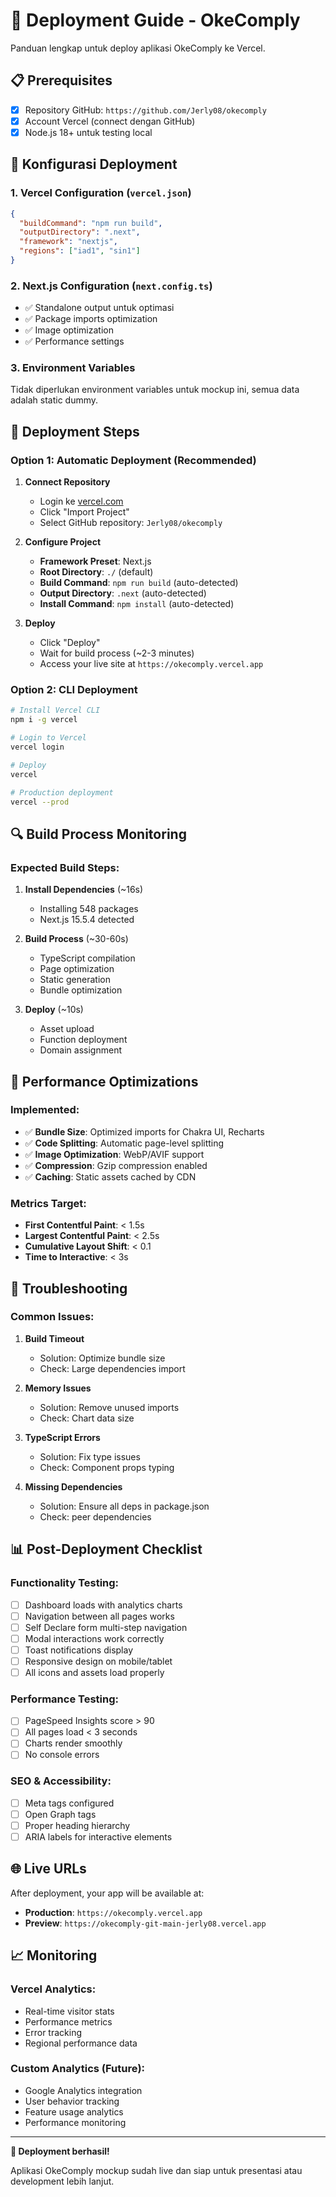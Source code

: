 # 🚀 Deployment Guide - OkeComply

Panduan lengkap untuk deploy aplikasi OkeComply ke Vercel.

## 📋 Prerequisites

- [x] Repository GitHub: `https://github.com/Jerly08/okecomply`
- [x] Account Vercel (connect dengan GitHub)
- [x] Node.js 18+ untuk testing local

## 🔧 Konfigurasi Deployment

### 1. Vercel Configuration (`vercel.json`)
```json
{
  "buildCommand": "npm run build",
  "outputDirectory": ".next",
  "framework": "nextjs",
  "regions": ["iad1", "sin1"]
}
```

### 2. Next.js Configuration (`next.config.ts`)
- ✅ Standalone output untuk optimasi
- ✅ Package imports optimization
- ✅ Image optimization
- ✅ Performance settings

### 3. Environment Variables
Tidak diperlukan environment variables untuk mockup ini, semua data adalah static dummy.

## 🚀 Deployment Steps

### Option 1: Automatic Deployment (Recommended)

1. **Connect Repository**
   - Login ke [vercel.com](https://vercel.com)
   - Click "Import Project"
   - Select GitHub repository: `Jerly08/okecomply`

2. **Configure Project**
   - **Framework Preset**: Next.js
   - **Root Directory**: `./` (default)
   - **Build Command**: `npm run build` (auto-detected)
   - **Output Directory**: `.next` (auto-detected)
   - **Install Command**: `npm install` (auto-detected)

3. **Deploy**
   - Click "Deploy"
   - Wait for build process (~2-3 minutes)
   - Access your live site at `https://okecomply.vercel.app`

### Option 2: CLI Deployment

```bash
# Install Vercel CLI
npm i -g vercel

# Login to Vercel
vercel login

# Deploy
vercel

# Production deployment
vercel --prod
```

## 🔍 Build Process Monitoring

### Expected Build Steps:
1. **Install Dependencies** (~16s)
   - Installing 548 packages
   - Next.js 15.5.4 detected

2. **Build Process** (~30-60s)
   - TypeScript compilation
   - Page optimization
   - Static generation
   - Bundle optimization

3. **Deploy** (~10s)
   - Asset upload
   - Function deployment
   - Domain assignment

## 🎯 Performance Optimizations

### Implemented:
- ✅ **Bundle Size**: Optimized imports for Chakra UI, Recharts
- ✅ **Code Splitting**: Automatic page-level splitting
- ✅ **Image Optimization**: WebP/AVIF support
- ✅ **Compression**: Gzip compression enabled
- ✅ **Caching**: Static assets cached by CDN

### Metrics Target:
- **First Contentful Paint**: < 1.5s
- **Largest Contentful Paint**: < 2.5s
- **Cumulative Layout Shift**: < 0.1
- **Time to Interactive**: < 3s

## 🔧 Troubleshooting

### Common Issues:

1. **Build Timeout**
   - Solution: Optimize bundle size
   - Check: Large dependencies import

2. **Memory Issues**
   - Solution: Remove unused imports
   - Check: Chart data size

3. **TypeScript Errors**
   - Solution: Fix type issues
   - Check: Component props typing

4. **Missing Dependencies**
   - Solution: Ensure all deps in package.json
   - Check: peer dependencies

## 📊 Post-Deployment Checklist

### Functionality Testing:
- [ ] Dashboard loads with analytics charts
- [ ] Navigation between all pages works
- [ ] Self Declare form multi-step navigation
- [ ] Modal interactions work correctly
- [ ] Toast notifications display
- [ ] Responsive design on mobile/tablet
- [ ] All icons and assets load properly

### Performance Testing:
- [ ] PageSpeed Insights score > 90
- [ ] All pages load < 3 seconds
- [ ] Charts render smoothly
- [ ] No console errors

### SEO & Accessibility:
- [ ] Meta tags configured
- [ ] Open Graph tags
- [ ] Proper heading hierarchy
- [ ] ARIA labels for interactive elements

## 🌐 Live URLs

After deployment, your app will be available at:
- **Production**: `https://okecomply.vercel.app`
- **Preview**: `https://okecomply-git-main-jerly08.vercel.app`

## 📈 Monitoring

### Vercel Analytics:
- Real-time visitor stats
- Performance metrics
- Error tracking
- Regional performance data

### Custom Analytics (Future):
- Google Analytics integration
- User behavior tracking
- Feature usage analytics
- Performance monitoring

---

**🎉 Deployment berhasil!** 

Aplikasi OkeComply mockup sudah live dan siap untuk presentasi atau development lebih lanjut.
